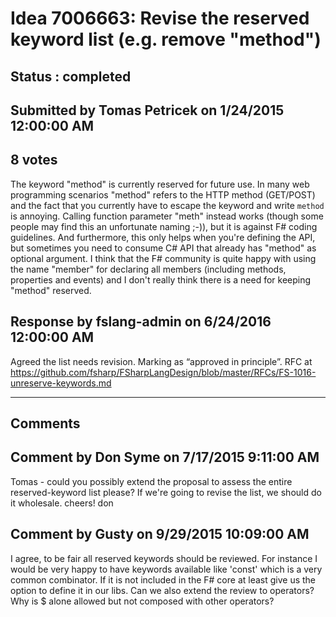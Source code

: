 # Idea 7006663: Revise the reserved keyword list (e.g. remove "method") #

## Status : completed

## Submitted by Tomas Petricek on 1/24/2015 12:00:00 AM

## 8 votes

The keyword "method" is currently reserved for future use.
In many web programming scenarios "method" refers to the HTTP method (GET/POST) and the fact that you currently have to escape the keyword and write ``method`` is annoying. Calling function parameter "meth" instead works (though some people may find this an unfortunate naming ;-)), but it is against F# coding guidelines. And furthermore, this only helps when you're defining the API, but sometimes you need to consume C# API that already has "method" as optional argument.
I think that the F# community is quite happy with using the name "member" for declaring all members (including methods, properties and events) and I don't really think there is a need for keeping "method" reserved.



## Response by fslang-admin on 6/24/2016 12:00:00 AM

Agreed the list needs revision. Marking as “approved in principle”.
RFC at https://github.com/fsharp/FSharpLangDesign/blob/master/RFCs/FS-1016-unreserve-keywords.md

------------------------
## Comments


## Comment by Don Syme on 7/17/2015 9:11:00 AM
Tomas - could you possibly extend the proposal to assess the entire reserved-keyword list please? If we're going to revise the list, we should do it wholesale.
cheers!
don


## Comment by Gusty on 9/29/2015 10:09:00 AM
I agree, to be fair all reserved keywords should be reviewed. For instance I would be very happy to have keywords available like 'const' which is a very common combinator. If it is not included in the F# core at least give us the option to define it in our libs. Can we also extend the review to operators? Why is $ alone allowed but not composed with other operators?

